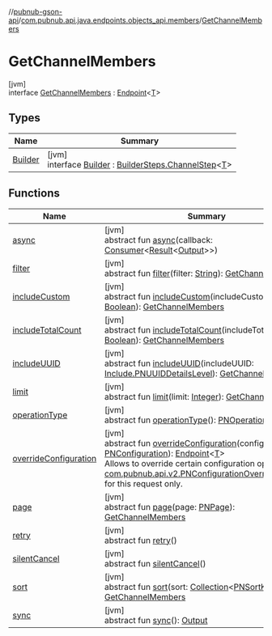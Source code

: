 //[pubnub-gson-api](../../../index.md)/[com.pubnub.api.java.endpoints.objects_api.members](../index.md)/[GetChannelMembers](index.md)

# GetChannelMembers

[jvm]\
interface [GetChannelMembers](index.md) : [Endpoint](../../com.pubnub.api.java.endpoints/-endpoint/index.md)&lt;[T](../../com.pubnub.api.java.endpoints/-endpoint/index.md)&gt;

## Types

| Name | Summary |
|---|---|
| [Builder](-builder/index.md) | [jvm]<br>interface [Builder](-builder/index.md) : [BuilderSteps.ChannelStep](../../com.pubnub.api.java.endpoints/-builder-steps/-channel-step/index.md)&lt;[T](../../com.pubnub.api.java.endpoints/-builder-steps/-channel-step/index.md)&gt; |

## Functions

| Name | Summary |
|---|---|
| [async](../../com.pubnub.api.java.endpoints.channel_groups/-delete-channel-group/index.md#1418965989%2FFunctions%2F126356644) | [jvm]<br>abstract fun [async](../../com.pubnub.api.java.endpoints.channel_groups/-delete-channel-group/index.md#1418965989%2FFunctions%2F126356644)(callback: [Consumer](https://docs.oracle.com/javase/8/docs/api/java/util/function/Consumer.html)&lt;[Result](../../../../../pubnub-kotlin/pubnub-kotlin-api/pubnub-kotlin-api/com.pubnub.api.v2.callbacks/-result/index.md)&lt;[Output](../../../../../pubnub-kotlin/pubnub-kotlin-api/com.pubnub.api.endpoints.remoteaction/-remote-action/index.md)&gt;&gt;) |
| [filter](filter.md) | [jvm]<br>abstract fun [filter](filter.md)(filter: [String](https://docs.oracle.com/javase/8/docs/api/java/lang/String.html)): [GetChannelMembers](index.md) |
| [includeCustom](include-custom.md) | [jvm]<br>abstract fun [includeCustom](include-custom.md)(includeCustom: [Boolean](https://kotlinlang.org/api/latest/jvm/stdlib/kotlin/-boolean/index.html)): [GetChannelMembers](index.md) |
| [includeTotalCount](include-total-count.md) | [jvm]<br>abstract fun [includeTotalCount](include-total-count.md)(includeTotalCount: [Boolean](https://kotlinlang.org/api/latest/jvm/stdlib/kotlin/-boolean/index.html)): [GetChannelMembers](index.md) |
| [includeUUID](include-u-u-i-d.md) | [jvm]<br>abstract fun [includeUUID](include-u-u-i-d.md)(includeUUID: [Include.PNUUIDDetailsLevel](../../com.pubnub.api.java.endpoints.objects_api.utils/-include/-p-n-u-u-i-d-details-level/index.md)): [GetChannelMembers](index.md) |
| [limit](limit.md) | [jvm]<br>abstract fun [limit](limit.md)(limit: [Integer](https://docs.oracle.com/javase/8/docs/api/java/lang/Integer.html)): [GetChannelMembers](index.md) |
| [operationType](../../com.pubnub.api.java.endpoints.channel_groups/-delete-channel-group/index.md#1414065386%2FFunctions%2F126356644) | [jvm]<br>abstract fun [operationType](../../com.pubnub.api.java.endpoints.channel_groups/-delete-channel-group/index.md#1414065386%2FFunctions%2F126356644)(): [PNOperationType](../../../../../pubnub-kotlin/pubnub-kotlin-api/pubnub-kotlin-api/com.pubnub.api.enums/-p-n-operation-type/index.md) |
| [overrideConfiguration](../../com.pubnub.api.java.endpoints.channel_groups/-delete-channel-group/index.md#424483198%2FFunctions%2F126356644) | [jvm]<br>abstract fun [overrideConfiguration](../../com.pubnub.api.java.endpoints.channel_groups/-delete-channel-group/index.md#424483198%2FFunctions%2F126356644)(configuration: [PNConfiguration](../../../../../pubnub-kotlin/pubnub-kotlin-api/pubnub-kotlin-api/com.pubnub.api.v2/-p-n-configuration/index.md)): [Endpoint](../../com.pubnub.api.java.endpoints/-endpoint/index.md)&lt;[T](../../com.pubnub.api.java.endpoints/-endpoint/index.md)&gt;<br>Allows to override certain configuration options (see [com.pubnub.api.v2.PNConfigurationOverride.Builder](../../../../../pubnub-kotlin/pubnub-kotlin-api/pubnub-kotlin-api/com.pubnub.api.v2/-p-n-configuration-override/-builder/index.md)) for this request only. |
| [page](page.md) | [jvm]<br>abstract fun [page](page.md)(page: [PNPage](../../../../../pubnub-kotlin/pubnub-kotlin-api/pubnub-kotlin-api/com.pubnub.api.models.consumer.objects/-p-n-page/index.md)): [GetChannelMembers](index.md) |
| [retry](../../com.pubnub.api.java.endpoints.channel_groups/-delete-channel-group/index.md#2020801116%2FFunctions%2F126356644) | [jvm]<br>abstract fun [retry](../../com.pubnub.api.java.endpoints.channel_groups/-delete-channel-group/index.md#2020801116%2FFunctions%2F126356644)() |
| [silentCancel](../../com.pubnub.api.java.endpoints.channel_groups/-delete-channel-group/index.md#-675955969%2FFunctions%2F126356644) | [jvm]<br>abstract fun [silentCancel](../../com.pubnub.api.java.endpoints.channel_groups/-delete-channel-group/index.md#-675955969%2FFunctions%2F126356644)() |
| [sort](sort.md) | [jvm]<br>abstract fun [sort](sort.md)(sort: [Collection](https://docs.oracle.com/javase/8/docs/api/java/util/Collection.html)&lt;[PNSortKey](../../com.pubnub.api.java.endpoints.objects_api.utils/-p-n-sort-key/index.md)&gt;): [GetChannelMembers](index.md) |
| [sync](../../com.pubnub.api.java.endpoints.channel_groups/-delete-channel-group/index.md#40193115%2FFunctions%2F126356644) | [jvm]<br>abstract fun [sync](../../com.pubnub.api.java.endpoints.channel_groups/-delete-channel-group/index.md#40193115%2FFunctions%2F126356644)(): [Output](../../../../../pubnub-kotlin/pubnub-kotlin-api/com.pubnub.api.endpoints.remoteaction/-remote-action/index.md) |
